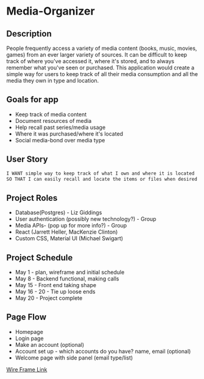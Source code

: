 # Media-Organizer 

## Description 
People frequently access a variety of media content (books, music, movies, games) from an ever larger variety of sources. It can be difficult to keep track of where you've accessed it, where it's stored, and to always remember what you've seen or purchased. This application would create a simple way for users to keep track of all their media consumption and all the media they own in type and location. 

## Goals for app
* Keep track of media content
* Document resources of media 
* Help recall past series/media usage 
* Where it was purchased/where it's located
* Social media-bond over media type

## User Story
```md
I WANT simple way to keep track of what I own and where it is located
SO THAT I can easily recall and locate the items or files when desired
```

## Project Roles 
* Database(Postgres)  - Liz Giddings 
* User authentication (possibly new technology?) - Group
* Media APIs- (pop up for more info?) - Group
* React (Jarrett Heller, MacKenzie Clinton)
* Custom CSS, Material UI (Michael Swigart)

## Project Schedule

* May 1 - plan, wireframe and initial schedule
* May 8 - Backend functional, making calls
* May 15 - Front end taking shape
* May 16 - 20 - Tie up loose ends
* May 20 - Project complete 

## Page Flow 
* Homepage 
* Login page
* Make an account (optional)
* Account set up - which accounts do you have?
 name, email (optional)
* Welcome page with side panel (email type/list) 

[Wire Frame Link](https://wireframepro.mockflow.com/view/Ma3717a2e1cc3d3ca94a0d8d967332ddd1619885515305)
